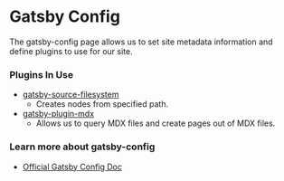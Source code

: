 # Gatsby Config

The gatsby-config page allows us to set site metadata information
and define plugins to use for our site.

### Plugins In Use

   - [gatsby-source-filesystem](https://www.gatsbyjs.org/packages/gatsby-source-filesystem/?=)
     - Creates nodes from specified path.
   - [gatsby-plugin-mdx](https://www.gatsbyjs.org/packages/gatsby-plugin-mdx/?=)
     - Allows us to query MDX files and create pages out of MDX files.

### Learn more about gatsby-config
   - [Official Gatsby Config Doc](https://www.gatsbyjs.org/docs/gatsby-config/)